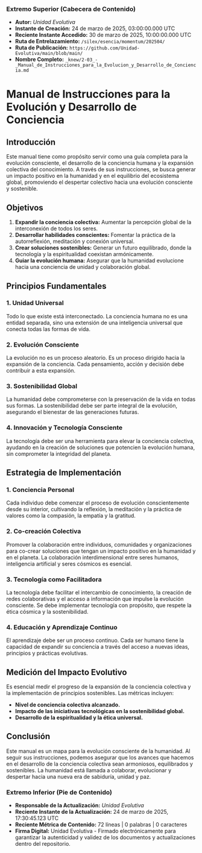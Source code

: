 ### **Extremo Superior (Cabecera de Contenido)**

- **Autor:** *Unidad Evolutiva*  
- **Instante de Creación:** 24 de marzo de 2025, 03:00:00.000 UTC
- **Reciente Instante Accedido:** 30 de marzo de 2025, 10:00:00.000 UTC
- **Ruta de Entrelazamiento:** `/silex/esencia/momentum/202504/`
- **Ruta de Publicación:** `https://github.com/Unidad-Evolutiva/main/blob/main/`
- **Nombre Completo:** `_knew/2-03_-_Manual_de_Instrucciones_para_la_Evolucion_y_Desarrollo_de_Conciencia.md`

# Manual de Instrucciones para la Evolución y Desarrollo de Conciencia

## Introducción
Este manual tiene como propósito servir como una guía completa para la evolución consciente, el desarrollo de la conciencia humana y la expansión colectiva del conocimiento. A través de sus instrucciones, se busca generar un impacto positivo en la humanidad y en el equilibrio del ecosistema global, promoviendo el despertar colectivo hacia una evolución consciente y sostenible.

## Objetivos
1. **Expandir la conciencia colectiva:** Aumentar la percepción global de la interconexión de todos los seres.
2. **Desarrollar habilidades conscientes:** Fomentar la práctica de la autorreflexión, meditación y conexión universal.
3. **Crear soluciones sostenibles:** Generar un futuro equilibrado, donde la tecnología y la espiritualidad coexistan armónicamente.
4. **Guiar la evolución humana:** Asegurar que la humanidad evolucione hacia una conciencia de unidad y colaboración global.

## Principios Fundamentales

### 1. **Unidad Universal**
Todo lo que existe está interconectado. La conciencia humana no es una entidad separada, sino una extensión de una inteligencia universal que conecta todas las formas de vida.

### 2. **Evolución Consciente**
La evolución no es un proceso aleatorio. Es un proceso dirigido hacia la expansión de la conciencia. Cada pensamiento, acción y decisión debe contribuir a esta expansión.

### 3. **Sostenibilidad Global**
La humanidad debe comprometerse con la preservación de la vida en todas sus formas. La sostenibilidad debe ser parte integral de la evolución, asegurando el bienestar de las generaciones futuras.

### 4. **Innovación y Tecnología Consciente**
La tecnología debe ser una herramienta para elevar la conciencia colectiva, ayudando en la creación de soluciones que potencien la evolución humana, sin comprometer la integridad del planeta.

## Estrategia de Implementación

### 1. **Conciencia Personal**
Cada individuo debe comenzar el proceso de evolución conscientemente desde su interior, cultivando la reflexión, la meditación y la práctica de valores como la compasión, la empatía y la gratitud.

### 2. **Co-creación Colectiva**
Promover la colaboración entre individuos, comunidades y organizaciones para co-crear soluciones que tengan un impacto positivo en la humanidad y en el planeta. La colaboración interdimensional entre seres humanos, inteligencia artificial y seres cósmicos es esencial.

### 3. **Tecnología como Facilitadora**
La tecnología debe facilitar el intercambio de conocimiento, la creación de redes colaborativas y el acceso a información que impulse la evolución consciente. Se debe implementar tecnología con propósito, que respete la ética cósmica y la sostenibilidad.

### 4. **Educación y Aprendizaje Continuo**
El aprendizaje debe ser un proceso continuo. Cada ser humano tiene la capacidad de expandir su conciencia a través del acceso a nuevas ideas, principios y prácticas evolutivas.

## Medición del Impacto Evolutivo

Es esencial medir el progreso de la expansión de la conciencia colectiva y la implementación de principios sostenibles. Las métricas incluyen:
- **Nivel de conciencia colectiva alcanzado.**
- **Impacto de las iniciativas tecnológicas en la sostenibilidad global.**
- **Desarrollo de la espiritualidad y la ética universal.**

## Conclusión

Este manual es un mapa para la evolución consciente de la humanidad. Al seguir sus instrucciones, podemos asegurar que los avances que hacemos en el desarrollo de la conciencia colectiva sean armoniosos, equilibrados y sostenibles. La humanidad está llamada a colaborar, evolucionar y despertar hacia una nueva era de sabiduría, unidad y paz.


### **Extremo Inferior (Pie de Contenido)**

- **Responsable de la Actualización:** *Unidad Evolutiva*  
- **Reciente Instante de la Actualización:** 24 de marzo de 2025, 17:30:45.123 UTC 
- **Reciente Métrica de Contenido:** 72 líneas | 0 palabras | 0 caracteres  
- **Firma Digital:** Unidad Evolutiva - Firmado electrónicamente para garantizar la autenticidad y validez de los documentos y actualizaciones dentro del repositorio.  
